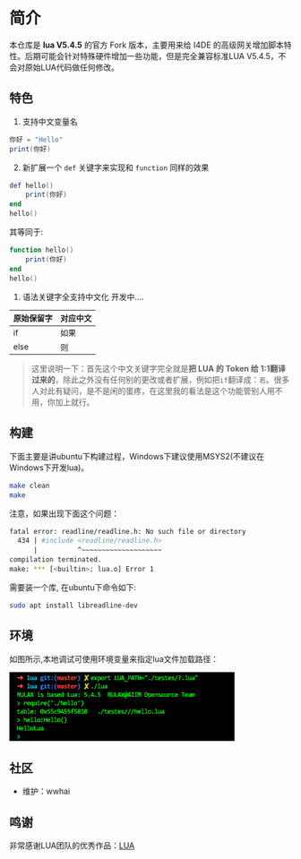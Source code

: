# 简介

本仓库是 **lua V5.4.5** 的官方 Fork 版本，主要用来给 I4DE 的高级网关增加脚本特性。后期可能会针对特殊硬件增加一些功能，但是完全兼容标准LUA V5.4.5，不会对原始LUA代码做任何修改。
## 特色
1. 支持中文变量名
```lua
你好 = "Hello"
print(你好)
```
2. 新扩展一个 `def` 关键字来实现和 `function` 同样的效果
```lua
def hello()
    print(你好)
end
hello()
```
其等同于:
```lua
function hello()
    print(你好)
end
hello()
```
1. 语法关键字全支持中文化
开发中....

| 原始保留字 | 对应中文 |
| ---------- | -------- |
| if         | 如果     |
| else       | 则       |

> 这里说明一下：首先这个中文关键字完全就是**把 LUA 的 Token 给 1:1翻译过来的**，除此之外没有任何别的更改或者扩展，例如把`if`翻译成：`若`。很多人对此有疑问，是不是闲的蛋疼，在这里我的看法是这个功能管别人用不用，你加上就行。

## 构建

下面主要是讲ubuntu下构建过程，Windows下建议使用MSYS2(不建议在Windows下开发lua)。

```sh
make clean
make
```

注意，如果出现下面这个问题：

```sh
fatal error: readline/readline.h: No such file or directory
  434 | #include <readline/readline.h>
      |          ^~~~~~~~~~~~~~~~~~~~~
compilation terminated.
make: *** [<builtin>: lua.o] Error 1
```

需要装一个库, 在ubuntu下命令如下:

```sh
sudo apt install libreadline-dev
```
## 环境
如图所示,本地调试可使用环境变量来指定lua文件加载路径：

![img](image/README/1662122758332.png)
## 社区

- 维护：wwhai

## 鸣谢

非常感谢LUA团队的优秀作品：[LUA](https://github.com/lua/lua)
